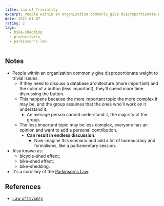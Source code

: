 ```yaml
---
title: Law of Triviality
excerpt: People within an organization commonly give disproportionate weight to trivial issues.
date: 2021-01-07
rating: 2
tags:
  - bike-shedding
  - productivity
  - parkinson's law
---
```


## Notes

- People within an organization commonly give disproportionate weight to trivial issues.
  - If they need to discuss a database architecture (more important) and the color of a button (less important), they'll spend more time discussing the button.
  - This happens because the more important topic the more complex it may be, and the group assumes that the ones who'll work on it understand it.
    - An average person cannot understand it, the majority of the group.
  - The less important topic may be less complex, everyone has an opinion and want to add a personal contribution.
    - **Can result in endless discussion.**
      - Now imagine this scenario and add a lot of bureaucracy and formalisms, like a parliamentary session.
- Also known as:
  - bicycle-shed effect;
  - bike-shed effect;
  - bike-shedding.
- It's a corollary of the [Parkinson's Law](/zettelkasten/parkinsons-law).

## References

- [Law of triviality](https://en.wikipedia.org/wiki/Law_of_triviality)
